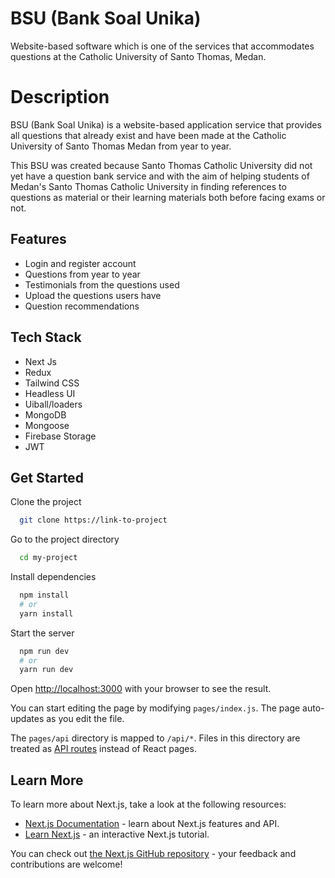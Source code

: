 
# BSU (Bank Soal Unika)

Website-based software which is one of the services that accommodates questions at the Catholic University of Santo Thomas, Medan.

# Description
BSU (Bank Soal Unika) is a website-based application service that provides all questions that already exist and have been made at the Catholic University of Santo Thomas Medan from year to year.

This BSU was created because Santo Thomas Catholic University did not yet have a question bank service and with the aim of helping students of Medan's Santo Thomas Catholic University in finding references to questions as material or their learning materials both before facing exams or not.



## Features

- Login and register account
- Questions from year to year
- Testimonials from the questions used
- Upload the questions users have
- Question recommendations


## Tech Stack

- Next Js
- Redux
- Tailwind CSS
- Headless UI
- Uiball/loaders
- MongoDB
- Mongoose
- Firebase Storage
- JWT



## Get Started

Clone the project

```bash
  git clone https://link-to-project
```

Go to the project directory

```bash
  cd my-project
```

Install dependencies

```bash
  npm install
  # or
  yarn install
```

Start the server

```bash
  npm run dev
  # or
  yarn run dev
```

Open [http://localhost:3000](http://localhost:3000) with your browser to see the result.

You can start editing the page by modifying `pages/index.js`. The page auto-updates as you edit the file.

The `pages/api` directory is mapped to `/api/*`. Files in this directory are treated as [API routes](https://nextjs.org/docs/api-routes/introduction) instead of React pages.

## Learn More

To learn more about Next.js, take a look at the following resources:

- [Next.js Documentation](https://nextjs.org/docs) - learn about Next.js features and API.
- [Learn Next.js](https://nextjs.org/learn) - an interactive Next.js tutorial.

You can check out [the Next.js GitHub repository](https://github.com/vercel/next.js/) - your feedback and contributions are welcome!
